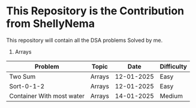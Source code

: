 # This Repository is the Contribution from ShellyNema

This repository will contain all the DSA problems Solved by me.


1. Arrays


| Problem      | Topic     | Date      | Difficulty |
|--------------|-----------|-----------|------------|
|Two Sum       |Arrays     |12-01-2025 |Easy        |
|Sort-0-1-2    |Arrays     |12-01-2025 |Easy        |
|Container With most water|Arrays|14-01-2025 |Medium |

